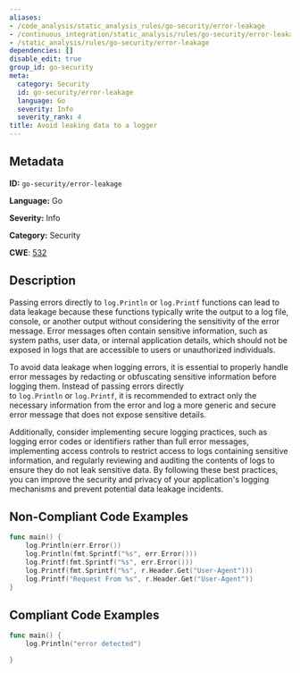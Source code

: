 ```yaml
---
aliases:
- /code_analysis/static_analysis_rules/go-security/error-leakage
- /continuous_integration/static_analysis/rules/go-security/error-leakage
- /static_analysis/rules/go-security/error-leakage
dependencies: []
disable_edit: true
group_id: go-security
meta:
  category: Security
  id: go-security/error-leakage
  language: Go
  severity: Info
  severity_rank: 4
title: Avoid leaking data to a logger
---
```

<!--  SOURCED FROM https://github.com/DataDog/datadog-static-analyzer-rule-docs -->


## Metadata
**ID:** `go-security/error-leakage`

**Language:** Go

**Severity:** Info

**Category:** Security

**CWE**: [532](https://cwe.mitre.org/data/definitions/532.html)

## Description
Passing errors directly to `log.Println` or `log.Printf` functions can lead to data leakage because these functions typically write the output to a log file, console, or another output without considering the sensitivity of the error message. Error messages often contain sensitive information, such as system paths, user data, or internal application details, which should not be exposed in logs that are accessible to users or unauthorized individuals.

To avoid data leakage when logging errors, it is essential to properly handle error messages by redacting or obfuscating sensitive information before logging them. Instead of passing errors directly to `log.Println` or `log.Printf`, it is recommended to extract only the necessary information from the error and log a more generic and secure error message that does not expose sensitive details.

Additionally, consider implementing secure logging practices, such as logging error codes or identifiers rather than full error messages, implementing access controls to restrict access to logs containing sensitive information, and regularly reviewing and auditing the contents of logs to ensure they do not leak sensitive data. By following these best practices, you can improve the security and privacy of your application's logging mechanisms and prevent potential data leakage incidents.

## Non-Compliant Code Examples
```go
func main() {
    log.Println(err.Error())
    log.Println(fmt.Sprintf("%s", err.Error()))
    log.Printf(fmt.Sprintf("%s", err.Error()))
    log.Printf(fmt.Sprintf("%s", r.Header.Get("User-Agent")))
    log.Printf("Request From %s", r.Header.Get("User-Agent"))
}
```

## Compliant Code Examples
```go
func main() {
    log.Println("error detected")

}
```
